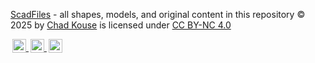 [ScadFiles](https://github.com/chadkouse/scadfiles) - all shapes, models, and original content in this repository 
&copy; 2025 by [Chad Kouse](https://github.com/chadkouse)
is licensed under [CC BY-NC 4.0](https://creativecommons.org/licenses/by-nc/4.0/?ref=chooser-v1)

<a href="https://creativecommons.org/licenses/by-nc/4.0/?ref=chooser-v1">
<img style="height:22px!important;margin-left:3px;vertical-align:text-bottom;" src="https://mirrors.creativecommons.org/presskit/icons/cc.svg?ref=chooser-v1" alt="">
<img style="height:22px!important;margin-left:3px;vertical-align:text-bottom;" src="https://mirrors.creativecommons.org/presskit/icons/by.svg?ref=chooser-v1" alt="">
<img style="height:22px!important;margin-left:3px;vertical-align:text-bottom;" src="https://mirrors.creativecommons.org/presskit/icons/nc.svg?ref=chooser-v1" alt="">
</a>
